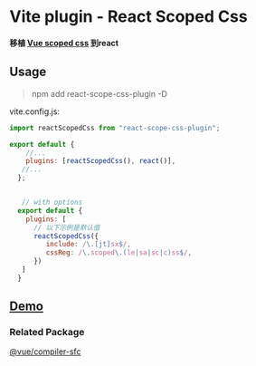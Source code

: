 # Vite plugin - React Scoped Css

**移植 [Vue scoped css](https://cn.vuejs.org/api/sfc-css-features.html#scoped-css) 到react**

## Usage
> npm add react-scope-css-plugin -D


vite.config.js:
```javascript
import reactScopedCss from "react-scope-css-plugin";

export default {
    //...
    plugins: [reactScopedCss(), react()],
   //...
  };


   // with options
  export default {
    plugins: [
      // 以下示例是默认值
      reactScopedCss({
         include: /\.[jt]sx$/,
         cssReg: /\.scoped\.(le|sa|sc|c)ss$/,
      })
   ]
  }
```

## [Demo](https://stackblitz.com/edit/vitejs-vite-nc4lb2?file=src%2FApp.tsx)

### Related Package
[@vue/compiler-sfc](https://github.com/vuejs/core/tree/main/packages/compiler-sfc)